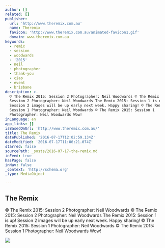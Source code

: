 ```yaml
---
author: []
related: []
publisher:
  url: 'http://www.theremix.com.au'
  name: Theremix
  favicon: 'http://www.theremix.com.au/animated-favicon1.gif'
  domain: www.theremix.com.au
keywords:
  - remix
  - session
  - woodwards
  - '2015'
  - neil
  - photographer
  - thank-you
  - ciao
  - event
  - brisbane
description: >-
  © The Remix 2015: Session 2 Photographer: Neil Woodwards © The Remix 2015:
  Session 2 Photographer: Neil Woodwards The Remix 2015: Session 1 is up!
  Session 2 images will be up early next week. Happy sharing! © The Remix 2015:
  Session 1 Photographer: Neil Woodwards © The Remix 2015: Session 1
  Photographer: Neil Woodwards Wow!
inLanguage: en
app_links: []
isBasedOnUrl: 'http://www.theremix.com.au/'
title: The Remix
datePublished: '2016-07-17T12:02:59.134Z'
dateModified: '2016-07-17T11:06:21.074Z'
starred: false
sourcePath: _posts/2016-07-17-the-remix.md
inFeed: true
hasPage: false
inNav: false
_context: 'http://schema.org'
_type: MediaObject

---
```

<article style=""><h1>The Remix</h1><p>© The Remix 2015: Session 2 Photographer: Neil Woodwards © The Remix 2015: Session 2 Photographer: Neil Woodwards The Remix 2015: Session 1 is up! Session 2 images will be up early next week. Happy sharing! © The Remix 2015: Session 1 Photographer: Neil Woodwards © The Remix 2015: Session 1 Photographer: Neil Woodwards Wow!</p><img src="http://www.theremix.com.au/wp-content/uploads/flyer-2015.jpg" /></article>